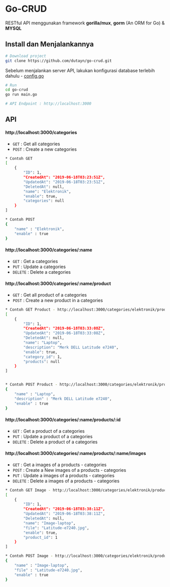 # Go-CRUD

RESTful API menggunakan framework **gorilla/mux**, **gorm** (An ORM for Go) & **MYSQL**

## Install dan Menjalankannya
```bash
# Download project
git clone https://github.com/dutayn/go-crud.git
```

Sebelum menjalankan server API, lakukan konfigurasi database terlebih dahulu -  [config.go](https://github.com/dutayn/go-crud/blob/master/config/config.go)


```bash
# Run
cd go-crud
go run main.go

# API Endpoint : http://localhost:3000
```

## API

#### http://localhost:3000/categories
* `GET` : Get all categories
* `POST` : Create a new categories

```bash
* Contoh GET
[
    {
        "ID": 1,
        "CreatedAt": "2019-06-18T03:23:51Z",
        "UpdatedAt": "2019-06-18T03:23:51Z",
        "DeletedAt": null,
        "name": "Elektronik",
        "enable": true,
        "categories": null
    }
] 

* Contoh POST
{
	"name" : "Elektronik",
	"enable" : true
}
```

#### http://localhost:3000/categories/:name
* `GET` : Get a categories
* `PUT` : Update a categories
* `DELETE` : Delete a categories


#### http://localhost:3000/categories/:name/product
* `GET` : Get all product of a categories
* `POST` : Create a new product in a categories

```bash
* Contoh GET Product - http://localhost:3000/categories/elektronik/product
[
    {
        "ID": 1,
        "CreatedAt": "2019-06-18T03:33:08Z",
        "UpdatedAt": "2019-06-18T03:33:08Z",
        "DeletedAt": null,
        "name": "Laptop",
        "description": "Merk DELL Latitude e7240",
        "enable": true,
        "category_id": 1,
        "products": null
    }
]


* Contoh POST Product - http://localhost:3000/categories/elektronik/product
{
	"name" : "Laptop",
	"description" : "Merk DELL Latitude e7240",
	"enable" : true
}
```

#### http://localhost:3000/categories/:name/products/:id
* `GET` : Get a product of a categories
* `PUT` : Update a product of a categories
* `DELETE` : Delete a product of a categories

#### http://localhost:3000/categories/:name/products/:name/images
* `GET` : Get a images of a products - categories
* `POST` : Create a New images of a products - categories
* `PUT` : Update a images of a products - categories
* `DELETE` : Delete a images of a products - categories

```bash
* Contoh GET Image - http://localhost:3000/categories/elektronik/product/laptop/images
[
    {
        "ID": 1,
        "CreatedAt": "2019-06-18T03:38:11Z",
        "UpdatedAt": "2019-06-18T03:38:11Z",
        "DeletedAt": null,
        "name": "Image-laptop",
        "file": "Latitude-e7240.jpg",
        "enable": true,
        "product_id": 1
    }
]

* Contoh POST Image - http://localhost:3000/categories/elektronik/product/laptop/images
{
	"name" : "Image-laptop",
	"file" : "Latitude-e7240.jpg",
	"enable" : true
}

```



